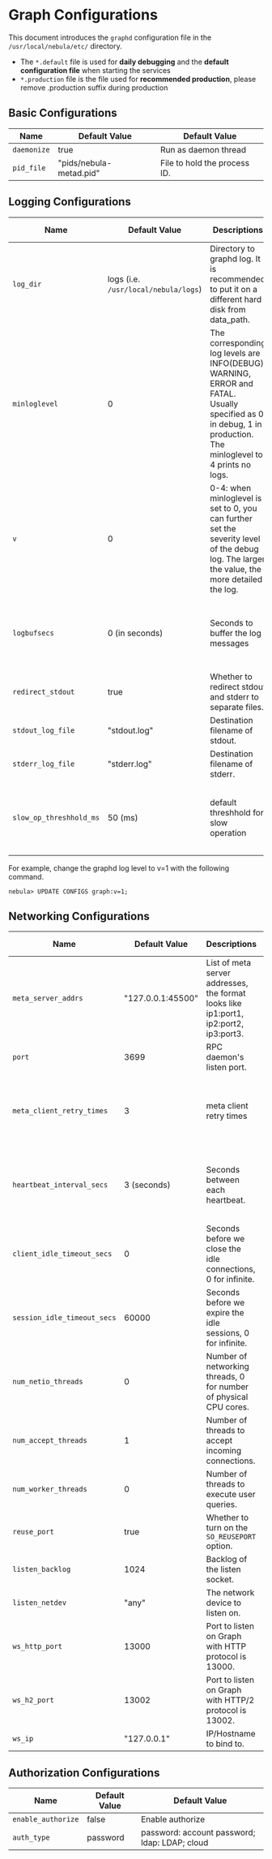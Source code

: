 # Graph Configurations

This document introduces the `graphd` configuration file in the `/usr/local/nebula/etc/` directory.

* The `*.default` file is used for **daily debugging** and the **default configuration file** when starting the services
* `*.production` file is the file used for **recommended production**, please remove .production suffix during production

## Basic Configurations

Name                    | Default Value                   | Default Value
-------------------------| ------------------------ | -----------
`daemonize`              | true                     | Run as daemon thread
`pid_file`               | "pids/nebula-metad.pid" | File to hold the process ID.

## Logging Configurations

Name                   | Default Value                    | Descriptions  | Dynamic Modification |
-------------------------| ------------------------ | ----------- | -------- |
`log_dir`  | logs  (i.e. `/usr/local/nebula/logs`) | Directory to graphd log. It is recommended to put it on a different hard disk from data_path. |  |
`minloglevel` | 0 | The corresponding log levels are INFO(DEBUG), WARNING, ERROR and FATAL. Usually specified as 0 in debug, 1 in production. The minloglevel to 4 prints no logs. | Modified with UPDATE CONFIGS syntax. The modification takes effect immediately. |
`v` | 0 | 0-4: when minloglevel is set to 0,  you can further set the severity level of the debug log. The larger the value, the more detailed the log. | Modified with UPDATE CONFIGS syntax. The modification takes effect immediately. |
`logbufsecs` | 0 (in seconds) | Seconds to buffer the log messages | Modified with UPDATE CONFIGS syntax. The modification takes effect immediately. |
`redirect_stdout`               | true                     | Whether to redirect stdout and stderr to separate files. |  |
`stdout_log_file`               | "stdout.log"              | Destination filename of stdout.
`stderr_log_file`               | "stderr.log"              | Destination filename of stderr.
`slow_op_threshhold_ms`         | 50 (ms)     | default threshhold for slow operation | Modified with UPDATE CONFIGS syntax. The modification takes effect immediately. |

For example, change the graphd log level to v=1 with the following command.

```ngql
nebula> UPDATE CONFIGS graph:v=1;
```

## Networking Configurations

Name                   | Default Value                    | Descriptions  | Dynamic Modification |
-------------------------| ------------------------ | ----------- | -------- |
`meta_server_addrs`             | "127.0.0.1:45500" |  List of meta server addresses, the format looks like ip1:port1, ip2:port2, ip3:port3.
`port`                          | 3699                     | RPC daemon's listen port.
`meta_client_retry_times`       | 3 | meta client retry times | Modified with UPDATE CONFIGS syntax. The modification takes effect immediately. |
`heartbeat_interval_secs`       | 3 (seconds) | Seconds between each heartbeat. | Modified with UPDATE CONFIGS syntax. The modification takes effect immediately.
`client_idle_timeout_secs`      | 0                        | Seconds before we close the idle connections, 0 for infinite.
`session_idle_timeout_secs`     | 60000                    | Seconds before we expire the idle sessions, 0 for infinite.
`num_netio_threads`             | 0                        | Number of networking threads, 0 for number of physical CPU cores.
`num_accept_threads`            | 1                        | Number of threads to accept incoming connections.
`num_worker_threads`            | 0                        | Number of threads to execute user queries.
`reuse_port`                    | true                    | Whether to turn on the `SO_REUSEPORT` option.
`listen_backlog`                | 1024                     | Backlog of the listen socket.
`listen_netdev`                 | "any"                    | The network device to listen on.
`ws_http_port`                  | 13000                    | Port to listen on Graph with HTTP protocol is 13000.
`ws_h2_port`                    | 13002                    | Port to listen on Graph with HTTP/2 protocol is 13002.
`ws_ip`                         | "127.0.0.1"              | IP/Hostname to bind to.

## Authorization Configurations

Name                    | Default Value                   | Default Value
-------------------------| ------------------------ | -----------
`enable_authorize` | false | Enable authorize
`auth_type`        | password | password: account password; ldap: LDAP; cloud
